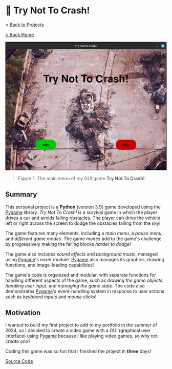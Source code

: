 # 🚙 Try Not To Crash!

[< Back to Projects](/projects)

[< Back Home](/)

![Racing Car Game Main Menu](/images/carpygame.png)

> Figure 1: The main menu of my GUI game **Try Not To Crash!**.

## Summary

This personal project is a **Python** (version 3.9) game developed using the [Pygame](https://www.pygame.org/) library. _Try Not To Crash!_ is a survival game in which the player drives a car and avoids falling obstacles. The player can drive the vehicle left or right across the screen to dodge the obstacles falling from the sky!

The game features many elements, including a _main menu_, a _pause menu_, and _different game
modes_. The game modes add to the game's challenge by progressively making the falling blocks
_harder to dodge_!

The game also includes _sound effects_ and _background music_, managed using [Pygame](https://www.pygame.org/)'s mixer module. [Pygame](https://www.pygame.org/) also manages its graphics, drawing functions, and image-loading capabilities!

The game's code is organized and modular, with separate functions for handling different aspects of the game, such as _drawing the game objects_, _handling user input_, and _managing the game state_. The code also demonstrates [Pygame](https://www.pygame.org/)'s event-handling
system in response to user actions such as _keyboard inputs_ and _mouse clicks_!

## Motivation

I wanted to build my first project to add to my portfolio in the summer of 2024, so I decided
to create a video game with a GUI (graphical user interface) using [Pygame](https://www.pygame.org/) because I like playing video games, so why not _create one_?

Coding this game was so fun that I finished the project in **three** days!

[Source Code](https://github.com/theantigone/try-not-to-crash)
